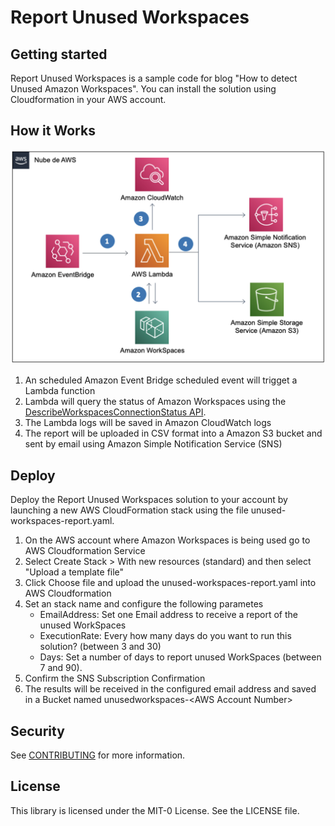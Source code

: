 # Report Unused Workspaces

## Getting started

Report Unused Workspaces is a sample code for blog "How to detect Unused Amazon Workspaces". You can install the solution using Cloudformation in your AWS account.

## How it Works

![aws-unused-workspaces-arquitecture](./images/report-unused-workspaces-arquitecture.png)

1) An scheduled Amazon Event Bridge scheduled event will trigget a Lambda function
2) Lambda will query the status of Amazon Workspaces using the [DescribeWorkspacesConnectionStatus API](https://docs.aws.amazon.com/workspaces/latest/api/API_DescribeWorkspacesConnectionStatus.html). 
3) The Lambda logs will be saved in Amazon CloudWatch logs
4) The report will be uploaded in CSV format into a Amazon S3 bucket and sent by email using Amazon Simple Notification Service (SNS)

## Deploy

Deploy the Report Unused Workspaces solution to your account by launching a new AWS CloudFormation stack using the file unused-workspaces-report.yaml.

1) On the AWS account where Amazon Workspaces is being used go to AWS Cloudformation Service
2) Select Create Stack > With new resources (standard) and then select "Upload a template file"
3) Click Choose file and upload the unused-workspaces-report.yaml into AWS Cloudformation
4) Set an stack name and configure the following parametes
    - EmailAddress: Set one Email address to receive a report of the unused WorkSpaces
    - ExecutionRate: Every how many days do you want to run this solution? (between 3 and 30)
    - Days: Set a number of days to report unused WorkSpaces (between 7 and 90).
5) Confirm the SNS Subscription Confirmation
6) The results will be received in the configured email address and saved in a Bucket named unusedworkspaces-\<AWS Account Number\>

## Security

See [CONTRIBUTING](CONTRIBUTING.md#security-issue-notifications) for more information.


## License

This library is licensed under the MIT-0 License. See the LICENSE file.
